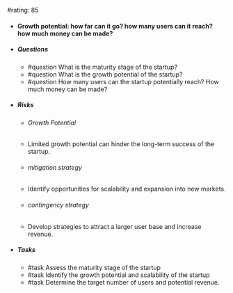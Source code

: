 #rating: 85
- #### Growth potential: how far can it go? how many users can it reach? how much money can be made?
- ##### Questions
  - #question What is the maturity stage of the startup?
  - #question What is the growth potential of the startup?
  - #question How many users can the startup potentially reach? How much money can be made?
- ##### Risks

  - ###### Growth Potential
  - Limited growth potential can hinder the long-term success of the startup.
  - ###### mitigation strategy
  - Identify opportunities for scalability and expansion into new markets.
  - ###### contingency strategy
  - Develop strategies to attract a larger user base and increase revenue.
- ##### Tasks
  - #task Assess the maturity stage of the startup
  - #task  Identify the growth potential and scalability of the startup
  - #task  Determine the target number of users and potential revenue.


